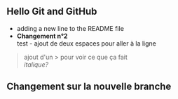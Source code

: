 ## Hello Git and GitHub
- adding a new line to the README file
- **Changement n°2**  
test - ajout de deux espaces pour aller à la ligne  
> ajout d'un > pour voir ce que ça fait   
*italique?*  
  
  Changement sur la nouvelle branche
  ---
  